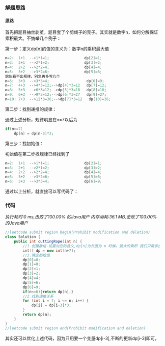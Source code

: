 ### 解题思路
#### 思路

首先把题目抽丝剥茧，题目套了个剪绳子的壳子。其实就是数字n，如何分解保证乘积最大。不妨举几个例子：

第一步：定义dp[n]的值的含义为：数字n的乘积最大值

```java
n=2:  1+1  -->1*1=1;   				dp[2]=1;
n=3:  2+1  -->2*1=2;   				dp[3]=2;
n=4:  2+2  -->2*2=4;   				dp[4]=4;
n=5:  3+2  -->3*2=6;   				dp[5]=6;
貌似看不出规律，别急再多写几个
n=6:  3+3  -->3*3=4;                 dp[6]=9;
n=7:  4+3  -->4*3=12;-->dp[4]*3=12   dp[7]=12;
n=8:  5+3  -->6*3=12;-->dp[5]*3=18   dp[8]=18;
n=9:  6+3  -->9*3=12;-->dp[6]*3=27   dp[9]=27;
n=10: 7+3  -->12*3=36;-->dp[7]*3=12   dp[10]=36;
```

第二步：找到递推的规律：

通过上述分析，规律明显在n=7以后为

```java
if(n>=7)
	dp[n] = dp[n-3]*3;
```

第三步：找初始值：

初始值在第二步找规律已经找到了

```java
n=2:  1+1  -->1*1=1;   				dp[2]=1;
n=3:  2+1  -->2*1=2;   				dp[3]=2;
n=4:  2+2  -->2*2=4;   				dp[4]=4;
n=5:  3+2  -->3*2=6;   				dp[5]=6;
n=6:  3+3  -->3*3=4;                dp[6]=9;
```

通过以上分析，就直接可以写代码了：

### 代码

*执行耗时:0 ms,击败了100.00% 的Java用户*
*内存消耗:36.1 MB,击败了100.00% 的Java用户*

```java
//leetcode submit region begin(Prohibit modification and deletion)
class Solution {
    public int cuttingRope(int n) {
        //1.创建数组-设置对应的含义,dp[n]为长度为 n 时候，最大的乘积 我们只需求出dp[n]
        int[] dp = new int[n+7];
        //3.确定初始值
        dp[0]=0;
        dp[1]=0;
        dp[2]=1;
        dp[3]=2;
        dp[4]=4;
        dp[5]=6;
        dp[6]=9;
        if(n<=6){return dp[n];}
        //2.找到递推关系
        for (int i = 7; i <= n; i++) {
            dp[i] = dp[i-3]*3;
        }
        return dp[n];
    }
}
//leetcode submit region end(Prohibit modification and deletion)

```

其实还可以优化上述代码，因为只用要一个变量dp[i-3],不断的更新dp[i-3]即可。